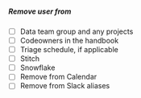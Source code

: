 ##### Remove user from

- [ ] Data team group and any projects
- [ ] Codeowners in the handbook
- [ ] Triage schedule, if applicable
- [ ] Stitch
- [ ] Snowflake
- [ ] Remove from Calendar
- [ ] Remove from Slack aliases
